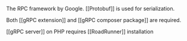 The RPC framework by Google. 
[[Protobuf]] is used for serialization.

Both [[gRPC extension]] and [[gRPC composer package]]  are required.

[[gRPC server]] on PHP requires [[RoadRunner]] installation
